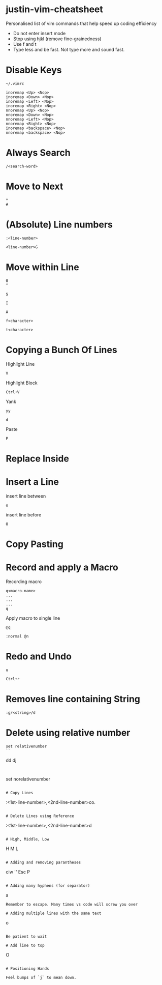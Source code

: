 # justin-vim-cheatsheet
Personalised list of vim commands that help speed up coding efficiency

- Do not enter insert mode
- Stop using hjkl (remove fine-grainedness)
- Use f and t 
- Type less and be fast. Not type more and sound fast.

# Disable Keys

`~/.vimrc`

```
inoremap <Up> <Nop> 
inoremap <Down> <Nop>
inoremap <Left> <Nop>
inoremap <Right> <Nop>
nnoremap <Up> <Nop>
nnoremap <Down> <Nop>
nnoremap <Left> <Nop>
nnoremap <Right> <Nop>
inoremap <backspace> <Nop>
nnoremap <backspace> <Nop>
```

# Always Search 

```
/<search-word>
```

# Move to Next 

```
*
#
```

# (Absolute) Line numbers

```
:<line-number>
```

```
<line-number>G
```

# Move within Line

```
0
^
```

```
$
```

```
I
```

```
A
```


```
f<character>
```

```
t<character>
```
# Copying a Bunch Of Lines

Highlight Line
```
V
```

Highlight Block
```
Ctrl+V
```

Yank
```
yy
```

```
d
```

Paste
```
P
```

# Replace Inside

# Insert a Line 

insert line between
```
o
```

insert line before
```
O
```

# Copy Pasting

# Record and apply a Macro


Recording macro
```
q<macro-name>
...
...
...
q
```

Apply macro to single line
```
@q
```

```
:normal @n
```

# Redo and Undo

```
u
```

```
Ctrl+r
```

# Removes line containing String

```
:g/<string>/d
```

# Delete using relative number

```
set relativenumber
``

```
<number-of-lines>dd
d<number-of-lines>j
```


```
set norelativenumber
```

# Copy Lines 

```
:<1st-line-number>,<2nd-line-number>co.
```

# Delete Lines using Reference

```
:<1st-line-number>,<2nd-line-number>d
```

# High, Middle, Low

```
H
M
L
```

# Adding and removing parantheses 

```
ciw '' Esc P

```

# Adding many hyphens (for separator)

```
<no-hyphhes>a<Esc>
```
Remember to escape. Many times vs code will screw you over

# Adding multiple lines with the same text 

```
<no-of-lines>o 
```

Be patient to wait

# Add line to top

```
<no-of-lines>O
```

# Positioning Hands

Feel bumps of `j` to mean down. 
